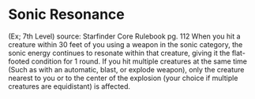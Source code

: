 # Sonic Resonance 
(Ex; 7th Level)
source: Starfinder Core Rulebook pg. 112
When you hit a creature within 30 feet of you using a weapon in the sonic category, the sonic energy continues to resonate within that creature, giving it the flat-footed condition for 1 round. If you hit multiple creatures at the same time 
(Such as with an automatic, blast, or explode weapon), only the creature nearest to you or to the center of the explosion (your choice if multiple creatures are equidistant) is affected.

